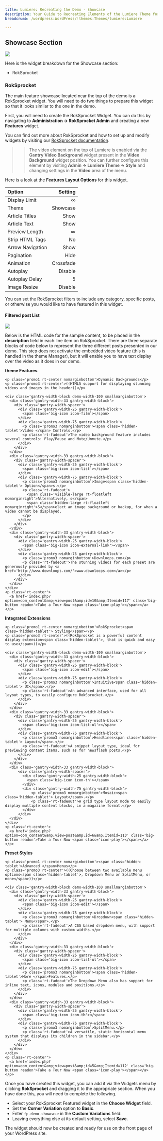 ```yaml
---
title: Lumiere: Recreating the Demo - Showcase
description: Your Guide to Recreating Elements of the Lumiere Theme for WordPress
breadcrumb: /wordpress:WordPress/!themes:Themes/lumiere:Lumiere

---
```


Showcase Section
-----

![][demo]

Here is the widget breakdown for the Showcase section:

* RokSprocket

### RokSprocket

The main feature showcase located near the top of the demo is a RokSprocket widget. You will need to do two things to prepare this widget so that it looks similar to the one in the demo.

First, you will need to create the RokSprocket Widget. You can do this by navigating to **Administration -> RokSprocket Admin** and creating a new **Features** widget. 

You can find out more about RokSprocket and how to set up and modify widgets by visiting our [RokSprocket documentation](../../plugins/roksprocket/).

>> The video element on the top of Lumiere is enabled via the **Gantry Video Background** widget present in the **Video Background** widget position. You can further configure this element by visiting **Admin -> Lumiere Theme -> Style** and changing settings in the **Video** area of the menu.

Here is a look at the **Features Layout Options** for this widget.

| Option           |   Setting |  
| :--------------- | --------: |  
| Display Limit    |         ∞ |  
| Theme            |  Showcase |  
| Article Titles   |      Show |  
| Article Text     |      Show |  
| Preview Length   |         ∞ |  
| Strip HTML Tags  |        No |  
| Arrow Navigation |      Show |  
| Pagination       |      Hide |  
| Animation        | Crossfade |  
| Autoplay         |   Disable |  
| Autoplay Delay   |         5 |  
| Image Resize     |   Disable |  

You can set the RokSprocket filters to include any category, specific posts, or otherwise you would like to have featured in this widget.

#### Filtered post List
![][demo2]

Below is the HTML code for the sample content, to be placed in the **description** field in each line item on RokSprocket. There are three separate blocks of code below to represent the three different posts presented in our demo. This step does not activate the embedded video feature (this is handled in the theme Manager), but it will enable you to have text display over the video as it does in our demo.

**theme Features**

~~~
<p class='promo1 rt-center nomarginbottom'>Dynamic Backgrounds</p>
<p class='promo3 rt-center'>((HTML5 support for displaying stunning videos and images in the header))</p>
 
<div class='gantry-width-block demo-width-100 smallmarginbottom'>
  <div class='gantry-width-33 gantry-width-block'>
    <div class='gantry-width-spacer'>
      <div class='gantry-width-25 gantry-width-block'>
        <span class='big-icon icon-film'></span>                  
      </div>                
      <div class='gantry-width-75 gantry-width-block'>                            
        <p class='promo3 nomarginbottom'><span class='hidden-tablet'>Video </span> Controls.</p>                            
        <p class='rt-fadeout'>The video background feature includes several controls: Play/Pause and Mute/Unmute.</p>                  
      </div>      
    </div>              
  </div>      
  <div class='gantry-width-33 gantry-width-block'>            
    <div class='gantry-width-spacer'>                  
      <div class='gantry-width-25 gantry-width-block'>                            
        <span class='big-icon icon-list'></span>                    
      </div>                  
      <div class='gantry-width-75 gantry-width-block'>                            
        <p class='promo3 nomarginbottom'>Image<span class='hidden-tablet'> Option</span>s.</p>                          
        <p class='rt-fadeout'>
          <span class='visible-large rt-floatleft nomarginright'>Alternatively, s</span>
          <span class='hidden-large rt-floatleft nomarginright'>S</span>elect an image background or backup, for when a video cannot be displayed.
        </p>                            
      </div>              
    </div>      
  </div>  
  <div class='gantry-width-33 gantry-width-block'>            
    <div class='gantry-width-spacer'>                  
      <div class='gantry-width-25 gantry-width-block'>                            
        <span class='big-icon icon-external-link'></span>                  
      </div>                  
      <div class='gantry-width-75 gantry-width-block'>                            
        <p class='promo3 nomarginbottom'>Downloops.com</p>                          
        <p class='rt-fadeout'>The stunning videos for each preset are generously provided by <a href='http://www.downloops.com/'>www.downloops.com</a></p>                          
      </div>              
    </div>      
  </div>
</div>
<p class='rt-center'>      
  <a href='index.php?option=com_content&amp;view=post&amp;id=10&amp;Itemid=117' class='big-button readon'>Take a Tour Now <span class='icon-play'></span></a>
</p>
~~~

**Integrated Extensions**

~~~
<p class='promo1 rt-center nomarginbottom'>RokSprocket<span class='hidden-tablet'> Styling</span></p>
<p class='promo3 rt-center'>((RokSprocket is a powerful content display extension<span class='hidden-tablet'>, that is quick and easy to use</span>))</p>
 
<div class='gantry-width-block demo-width-100 smallmarginbottom'>  
  <div class='gantry-width-33 gantry-width-block'>        
    <div class='gantry-width-spacer'>          
      <div class='gantry-width-25 gantry-width-block'>                
        <span class='big-icon icon-edit'></span>            
      </div>            
      <div class='gantry-width-75 gantry-width-block'>                
        <p class='promo3 nomarginbottom'>Intuitive<span class='hidden-tablet'> UI</span>.</p>              
        <p class='rt-fadeout'>An advanced interface, used for all layout types, to easily configure RokSprocket.</p>            
      </div>    
    </div>          
  </div>    
  <div class='gantry-width-33 gantry-width-block'>        
    <div class='gantry-width-spacer'>          
      <div class='gantry-width-25 gantry-width-block'>                
        <span class='big-icon icon-list-ul'></span>          
      </div>            
      <div class='gantry-width-75 gantry-width-block'>                
        <p class='promo3 nomarginbottom'>Headlines<span class='hidden-tablet'> Layout</span>.</p>              
        <p class='rt-fadeout'>A snippet layout type, ideal for previewing content items, such as for newsflash posts.</p>                
      </div>          
    </div>    
  </div>  
  <div class='gantry-width-33 gantry-width-block'>        
      <div class='gantry-width-spacer'>          
        <div class='gantry-width-25 gantry-width-block'>                
          <span class='big-icon icon-th'></span>            
        </div>            
        <div class='gantry-width-75 gantry-width-block'>                
            <p class='promo3 nomarginbottom'>Mosaic<span class='hidden-tablet'> Layout</span>.</p>        
            <p class='rt-fadeout'>A grid type layout mode to easily display multiple content blocks, in a magazine format.</p>              
        </div>          
      </div>    
  </div>
</div>
<p class='rt-center'>  
  <a href='index.php?option=com_content&amp;view=post&amp;id=6&amp;Itemid=113' class='big-button readon'>Take a Tour Now <span class='icon-play'></span></a>
</p>
~~~

**Preset Styles**

~~~
<p class='promo1 rt-center nomarginbottom'><span class='hidden-tablet'>Advanced </span>Menus</p>
<p class='promo3 rt-center'>((Choose between two available menu options<span class='hidden-tablet'>, Dropdown Menu or SplitMenu, or none</span>))</p>
 
<div class='gantry-width-block demo-width-100 smallmarginbottom'>    
  <div class='gantry-width-33 gantry-width-block'>        
    <div class='gantry-width-spacer'>          
      <div class='gantry-width-25 gantry-width-block'>                
        <span class='big-icon icon-edit'></span>            
      </div>            
      <div class='gantry-width-75 gantry-width-block'>                
        <p class='promo3 nomarginbottom'>Dropdown<span class='hidden-tablet'> Menu</span>.</p>                
        <p class='rt-fadeout'>A CSS based dropdown menu, with support for multiple columns with custom widths.</p>            
      </div>    
    </div>          
  </div>    
  <div class='gantry-width-33 gantry-width-block'>        
    <div class='gantry-width-spacer'>          
      <div class='gantry-width-25 gantry-width-block'>                
        <span class='big-icon icon-list-ul'></span>          
      </div>            
      <div class='gantry-width-75 gantry-width-block'>                
        <p class='promo3 nomarginbottom'><span class='hidden-tablet'>More </span>Features.</p>                
        <p class='rt-fadeout'>The Dropdown Menu also has support for inline text, icons, modules and positions.</p>              
      </div>          
    </div>    
  </div>  
  <div class='gantry-width-33 gantry-width-block'>        
    <div class='gantry-width-spacer'>          
      <div class='gantry-width-25 gantry-width-block'>                
        <span class='big-icon icon-th'></span>            
      </div>            
      <div class='gantry-width-75 gantry-width-block'>                
        <p class='promo3 nomarginbottom'>SplitMenu.</p>      
        <p class='rt-fadeout'>A versatile, static horizontal menu system that displays its children in the sidebar.</p>    
      </div>          
    </div>    
  </div>
</div>
<p class='rt-center'>  
  <a href='index.php?option=com_content&amp;view=post&amp;id=5&amp;Itemid=112' class='big-button readon'>Take a Tour Now <span class='icon-play'></span></a>
</p>
~~~

Once you have created this widget, you can add it via the Widgets menu by clicking **RokSprocket** and dragging it to the appropriate section. When you have done this, you will need to complete the following.

* Select your RokSprocket Featured widget in the **Choose Widget** field.
* Set the **Corner Variation** option to **Basic**.
* Enter `fp-demo-showcase` in the **Custom Variations** field.
* Leaving everything else at its default setting, select **Save**.

The widget should now be created and ready for use on the front page of your WordPress site.

[demo]: assets/demo_1.jpeg
[demo2]: assets/features_5.jpeg
[roksprocket]: ../../plugins/roksprocket/